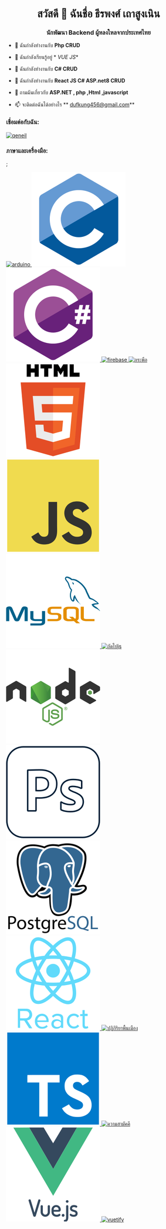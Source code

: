 <h1 align="center">สวัสดี 👋 ฉันชื่อ ธีรพงศ์ เถาสูงเนิน</h1>
<h3 align="center"> นักพัฒนา Backend ผู้หลงใหลจากประเทศไทย</h3>

- 🔭 ฉันกำลังทำงานกับ **Php CRUD**

- 🌱 ฉันกำลังเรียนรู้อยู่ * *VUE JS**

- 👯 ฉันกำลังทำงานกับ **C# CRUD**

- 🤝 ฉันกำลังทำงานกับ **React JS C# ASP.net8 CRUD**

- 💬 ถามฉันเกี่ยวกับ **ASP.NET , php ,Html ,javascript**

- 📫 จะติดต่อฉันได้อย่างไร ** dufkung456@gmail.com**

<h3 align="left">เชื่อมต่อกับฉัน:</h3>
<p align= "ซ้าย">
<a href="https://dev.to/qeneil" target="blank"><img align="center" src="https://raw.githubusercontent.com/rahuldkjain/github-profile-readme-generator/master/src/images/icons/Social/devto.svg" alt="qeneil" ความสูง="30" ความกว้าง="40" /></a>
</p>

<h3 align="left">ภาษาและเครื่องมือ:</h3> ;
<p align="ซ้าย"> <a href="https://www.arduino.cc/" เป้าหมาย="_blank" rel="noreferrer"> <img src="https://cdn.worldvectorlogo.com/logos/arduino-1.svg" alt="arduino" ความกว้าง="40" ความสูง="40"/> </a> <a href="https://www.cprogramming.com/" เป้าหมาย="_blank" rel="noreferrer"> <img src="https://raw.githubusercontent.com/devicons/devicon/master/icons/c/c-Original.svg" alt="ค" ความกว้าง="40" ความสูง="40"/> </a> <a href="https://www.w3schools.com/cs/" เป้าหมาย="_blank" rel="noreferrer"> <img src="https://raw.githubusercontent.com/devicons/devicon/master/icons/csharp/csharp-Original.svg" alt="csharp" ความกว้าง="40" ความสูง="40"/> </a> <a href="https://firebase.google.com/" เป้าหมาย="_blank" rel="noreferrer"> <img src="https://www.vectorlogo.zone/logos/firebase/firebase-icon.svg" alt="firebase" ความกว้าง="40" ความสูง="40"/> </a> <a href="https://flutter.dev" เป้าหมาย="_blank" rel="noreferrer"> <img src="https://www.vectorlogo.zone/logos/flutterio/flutterio-icon.svg" alt="กระพือ" ความกว้าง="40" ความสูง="40"/> </a> <a href="https://www.w3.org/html/" เป้าหมาย="_blank" rel="noreferrer"> <img src="https://raw.githubusercontent.com/devicons/devicon/master/icons/html5/html5-Original-wordmark.svg" alt="html5" ความกว้าง="40" ความสูง="40"/> </a> <a href="https://developer.mozilla.org/en-US/docs/Web/JavaScript" เป้าหมาย="_blank" rel="noreferrer"> <img src="https://raw.githubusercontent.com/devicons/devicon/master/icons/javascript/javascript-Original.svg" alt="จาวาสคริปต์" ความกว้าง="40" ความสูง="40"/> </a> <a href="https://www.mysql.com/" เป้าหมาย="_blank" rel="noreferrer"> <img src="https://raw.githubusercontent.com/devicons/devicon/master/icons/mysql/mysql-Original-wordmark.svg" alt="mysql" ความกว้าง="40" ความสูง="40"/> </a> <a href="https://nextjs.org/" เป้าหมาย="_blank" rel="noreferrer"> <img src="https://cdn.worldvectorlogo.com/logos/nextjs-2.svg" alt="ถัดไปjs" ความกว้าง="40" ความสูง="40"/> </a> <a href="https://nodejs.org" เป้าหมาย="_blank" rel="noreferrer"> <img src="https://raw.githubusercontent.com/devicons/devicon/master/icons/nodejs/nodejs-Original-wordmark.svg" alt="nodejs" ความกว้าง="40" ความสูง="40"/> </a> <a href="https://www.photoshop.com/en" เป้าหมาย="_blank" rel="noreferrer"> <img src="https://raw.githubusercontent.com/devicons/devicon/master/icons/photoshop/photoshop-line.svg" alt="โฟโต้ชอป" ความกว้าง="40" ความสูง="40"/> </a> <a href="https://www.postgresql.org" เป้าหมาย="_blank" rel="noreferrer"> <img src="https://raw.githubusercontent.com/devicons/devicon/master/icons/postgresql/postgresql-Original-wordmark.svg" alt="postgresql" ความกว้าง="40" ความสูง="40"/> </a> <a href="https://reactjs.org/" เป้าหมาย="_blank" rel="noreferrer"> <img src="https://raw.githubusercontent.com/devicons/devicon/master/icons/react/react-Original-wordmark.svg" alt="โต้ตอบ" ความกว้าง="40" ความสูง="40"/> </a> <a href="https://reactnative.dev/" เป้าหมาย="_blank" rel="noreferrer"> <img src="https://reactnative.dev/img/header_logo.svg" alt="ปฏิกิริยาพื้นเมือง" ความกว้าง="40" ความสูง="40"/> </a> <a href="https://www.typescriptlang.org/" เป้าหมาย="_blank" rel="noreferrer"> <img src="https://raw.githubusercontent.com/devicons/devicon/master/icons/typescript/typescript-Original.svg" alt="typescript" ความกว้าง="40" ความสูง="40"/> </a> <a href="https://unity.com/" เป้าหมาย="_blank" rel="noreferrer"> <img src="https://www.vectorlogo.zone/logos/unity3d/unity3d-icon.svg" alt="ความสามัคคี" ความกว้าง="40" ความสูง="40"/> </a> <a href="https://vuejs.org/" เป้าหมาย="_blank" rel="noreferrer"> <img src="https://raw.githubusercontent.com/devicons/devicon/master/icons/vuejs/vuejs-Original-wordmark.svg" alt="vuejs" ความกว้าง="40" ความสูง="40"/> </a> <a href="https://vuetifyjs.com/en/" เป้าหมาย="_blank" rel="noreferrer"> <img src="https://bestofjs.org/logos/vuetify.svg" alt="vuetify" ความกว้าง="40" ความสูง="40"/> </a> </p>
